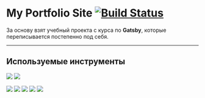 # My Portfolio Site [![Build Status](https://travis-ci.com/ArtMan-8/artman-8.github.io.svg?token=DsfHVFyPPqZX3DpGPu21&branch=master)](https://travis-ci.com/ArtMan-8/artman-8.github.io)

За основу взят учебный проекта с курса по **Gatsby**, которые переписывается постепенно под себя.

---

## **Используемые инструменты**

<img src="https://img.shields.io/badge/React-code-FF0000?style=flat-square&logo=React&labelColor=black"> <img src="https://img.shields.io/badge/GraphQL-code-FF0000?style=flat-square&logo=GraphQL&labelColor=black">

<img src="https://img.shields.io/badge/VSCode-tool-0000FF?style=flat-square&logo=Visual-Studio-Code&labelColor=black"> <img src="https://img.shields.io/badge/Prettier-tool-0000FF?style=flat-square&logo=Prettier&labelColor=black"> <img src="https://img.shields.io/badge/Gatsby-tool-0000FF?style=flat-square&logo=Gatsby&labelColor=black"> <img src="https://img.shields.io/badge/TravisCI-tool-0000FF?style=flat-square&logo=Travis-CI&labelColor=black"> <img src="https://img.shields.io/badge/ghPages-tool-0000FF?style=flat-square&logo=GitHub&labelColor=black">
